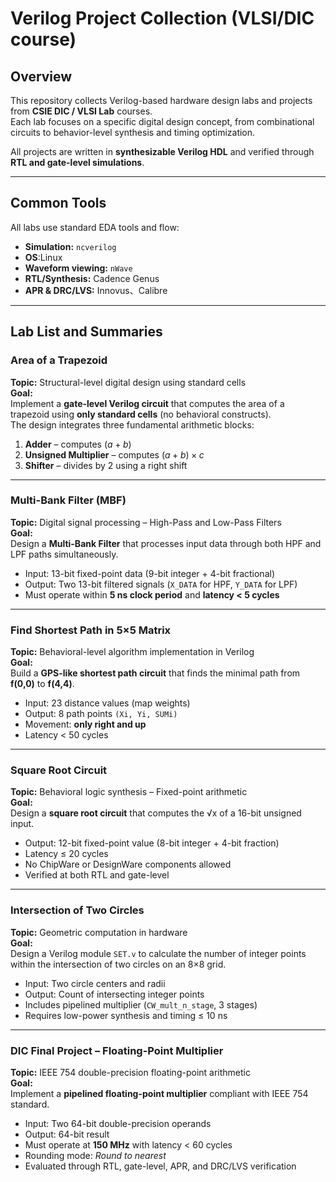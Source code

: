 # Verilog Project Collection (VLSI/DIC course)

## Overview
This repository collects Verilog-based hardware design labs and projects from **CSIE DIC / VLSI Lab** courses.  
Each lab focuses on a specific digital design concept, from combinational circuits to behavior-level synthesis and timing optimization.

All projects are written in **synthesizable Verilog HDL** and verified through **RTL and gate-level simulations**.

---

## Common Tools
All labs use standard EDA tools and flow:
- **Simulation:** `ncverilog`
- **OS**:Linux  
- **Waveform viewing:** `nWave`  
- **RTL/Synthesis:** Cadence Genus
- **APR & DRC/LVS:** Innovus、Calibre 

---

## Lab List and Summaries

### Area of a Trapezoid 
**Topic:** Structural-level digital design using standard cells  
**Goal:**  
Implement a **gate-level Verilog circuit** that computes the area of a trapezoid using **only standard cells** (no behavioral constructs).  
The design integrates three fundamental arithmetic blocks:
1. **Adder** – computes $(a + b)$  
2. **Unsigned Multiplier** – computes $(a + b) \times c$  
3. **Shifter** – divides by 2 using a right shift

---

### Multi-Bank Filter (MBF)
**Topic:** Digital signal processing – High-Pass and Low-Pass Filters  
**Goal:**  
Design a **Multi-Bank Filter** that processes input data through both HPF and LPF paths simultaneously.  
- Input: 13-bit fixed-point data (9-bit integer + 4-bit fractional)  
- Output: Two 13-bit filtered signals (`X_DATA` for HPF, `Y_DATA` for LPF)  
- Must operate within **5 ns clock period** and **latency < 5 cycles**  

---

### Find Shortest Path in 5×5 Matrix
**Topic:** Behavioral-level algorithm implementation in Verilog  
**Goal:**  
Build a **GPS-like shortest path circuit** that finds the minimal path from **f(0,0)** to **f(4,4)**.  
- Input: 23 distance values (map weights)  
- Output: 8 path points `(Xi, Yi, SUMi)`  
- Movement: **only right and up**  
- Latency < 50 cycles  

---

### Square Root Circuit
**Topic:** Behavioral logic synthesis – Fixed-point arithmetic  
**Goal:**  
Design a **square root circuit** that computes the √x of a 16-bit unsigned input.  
- Output: 12-bit fixed-point value (8-bit integer + 4-bit fraction)  
- Latency ≤ 20 cycles  
- No ChipWare or DesignWare components allowed  
- Verified at both RTL and gate-level  

---

### Intersection of Two Circles
**Topic:** Geometric computation in hardware  
**Goal:**  
Design a Verilog module `SET.v` to calculate the number of integer points within the intersection of two circles on an 8×8 grid.  
- Input: Two circle centers and radii  
- Output: Count of intersecting integer points  
- Includes pipelined multiplier (`CW_mult_n_stage`, 3 stages)  
- Requires low-power synthesis and timing ≤ 10 ns  

---

### DIC Final Project – Floating-Point Multiplier
**Topic:** IEEE 754 double-precision floating-point arithmetic  
**Goal:**  
Implement a **pipelined floating-point multiplier** compliant with IEEE 754 standard.  
- Input: Two 64-bit double-precision operands  
- Output: 64-bit result  
- Must operate at **150 MHz** with latency < 60 cycles  
- Rounding mode: *Round to nearest*  
- Evaluated through RTL, gate-level, APR, and DRC/LVS verification  

